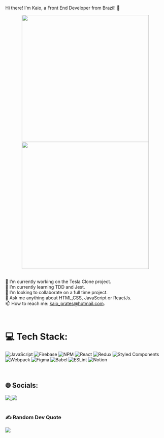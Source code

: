Hi there! I'm Kaio, a Front End Developer from Brazil! 🖖
<br>

<div align="center">
  <img  width='400px' src="https://github-readme-stats.vercel.app/api?username=KaioPratess&theme=dark&hide_border=false&include_all_commits=false&count_private=false"/>
  <img  width='400px' src="https://github-readme-stats.vercel.app/api/top-langs/?username=kaiopratess&layout=compact&langs_count=7&theme=dark"/>
</div>

<br>


🔭 I’m currently working on the Tesla Clone project.<br>🌱 I’m currently learning TDD and Jest.<br>👯 I’m looking to collaborate on a full time project.<br>💬 Ask me anything about HTML,CSS, JavaScript or ReactJs.<br>📫 How to reach me: kaio_prates@hotmail.com.

<br>


# 💻 Tech Stack:
![JavaScript](https://img.shields.io/badge/javascript-%23323330.svg?style=for-the-badge&logo=javascript&logoColor=%23F7DF1E) ![Firebase](https://img.shields.io/badge/firebase-%23039BE5.svg?style=for-the-badge&logo=firebase) ![NPM](https://img.shields.io/badge/NPM-%23000000.svg?style=for-the-badge&logo=npm&logoColor=white) ![React](https://img.shields.io/badge/react-%2320232a.svg?style=for-the-badge&logo=react&logoColor=%2361DAFB) ![Redux](https://img.shields.io/badge/redux-%23593d88.svg?style=for-the-badge&logo=redux&logoColor=white) ![Styled Components](https://img.shields.io/badge/styled--components-DB7093?style=for-the-badge&logo=styled-components&logoColor=white) ![Webpack](https://img.shields.io/badge/webpack-%238DD6F9.svg?style=for-the-badge&logo=webpack&logoColor=black) 	![Figma](https://img.shields.io/badge/figma-%23F24E1E.svg?style=for-the-badge&logo=figma&logoColor=white) ![Babel](https://img.shields.io/badge/Babel-F9DC3e?style=for-the-badge&logo=babel&logoColor=black) ![ESLint](https://img.shields.io/badge/ESLint-4B3263?style=for-the-badge&logo=eslint&logoColor=white) ![Notion](https://img.shields.io/badge/Notion-%23000000.svg?style=for-the-badge&logo=notion&logoColor=white)

<br>

## 🌐 Socials:
<a href='https://instagram.com/kaioprates_'>
  <img src='https://img.shields.io/badge/Instagram-%23E4405F.svg?logo=Instagram&logoColor=white'>
<a/>
<a href='https://linkedin.com/in/kaioprates'>
  <img src='https://img.shields.io/badge/LinkedIn-%230077B5.svg?logo=linkedin&logoColor=white'>
<a/>

  
<br>
<br>
  
### ✍️ Random Dev Quote
![](https://quotes-github-readme.vercel.app/api?type=horizontal&theme=dark)


